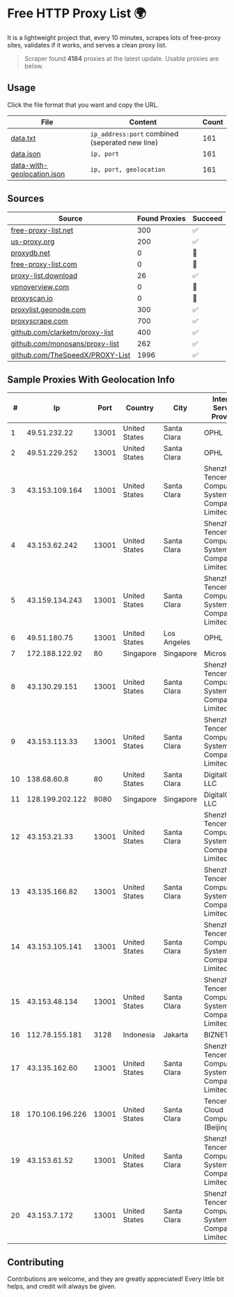 
# Free HTTP Proxy List 🌍

It is a lightweight project that, every 10 minutes, scrapes lots of free-proxy sites, validates if it works, and serves a clean proxy list.


> Scraper found **4184** proxies at the latest update. Usable proxies are below.

## Usage

Click the file format that you want and copy the URL.


|File|Content|Count|
|----|-------|-----|
|[data.txt](https://raw.githubusercontent.com/themiralay/Proxy-List-World/master/data.txt)|`ip_address:port` combined (seperated new line)|161|
|[data.json](https://raw.githubusercontent.com/themiralay/Proxy-List-World/master/data.json)|`ip, port`|161|
|[data-with-geolocation.json](https://raw.githubusercontent.com/themiralay/Proxy-List-World/master/data-with-geolocation.json)|`ip, port, geolocation`|161|

## Sources

|Source|Found Proxies|Succeed|
|------|-------------|-------|
|[free-proxy-list.net](https://free-proxy-list.net)|300|✅|
|[us-proxy.org](https://www.us-proxy.org)|200|✅|
|[proxydb.net](http://proxydb.net)|0|🚫|
|[free-proxy-list.com](https://free-proxy-list.com/?page=&port=&type%5B%5D=http&type%5B%5D=https&up_time=0&search=Search)|0|🚫|
|[proxy-list.download](https://www.proxy-list.download/HTTP)|26|✅|
|[vpnoverview.com](https://vpnoverview.com/privacy/anonymous-browsing/free-proxy-servers)|0|🚫|
|[proxyscan.io](https://www.proxyscan.io)|0|🚫|
|[proxylist.geonode.com](https://proxylist.geonode.com/api/proxy-list?limit=300&page=1&sort_by=lastChecked&sort_type=desc&protocols=http,https)|300|✅|
|[proxyscrape.com](https://api.proxyscrape.com/v2/?request=displayproxies&protocol=http&timeout=10000&country=all&ssl=all&anonymity=all)|700|✅|
|[github.com/clarketm/proxy-list](https://raw.githubusercontent.com/clarketm/proxy-list/master/proxy-list-raw.txt)|400|✅|
|[github.com/monosans/proxy-list](https://raw.githubusercontent.com/monosans/proxy-list/main/proxies/http.txt)|262|✅|
|[github.com/TheSpeedX/PROXY-List](https://raw.githubusercontent.com/TheSpeedX/PROXY-List/master/http.txt)|1996|✅|


## Sample Proxies With Geolocation Info

|#|Ip|Port|Country|City|Internet Service Provider|
|-|--|----|-------|----|-------------------------|
|1|49.51.232.22|13001|United States|Santa Clara|OPHL|
|2|49.51.229.252|13001|United States|Santa Clara|OPHL|
|3|43.153.109.164|13001|United States|Santa Clara|Shenzhen Tencent Computer Systems Company Limited|
|4|43.153.62.242|13001|United States|Santa Clara|Shenzhen Tencent Computer Systems Company Limited|
|5|43.159.134.243|13001|United States|Santa Clara|Shenzhen Tencent Computer Systems Company Limited|
|6|49.51.180.75|13001|United States|Los Angeles|OPHL|
|7|172.188.122.92|80|Singapore|Singapore|Microsoft|
|8|43.130.29.151|13001|United States|Santa Clara|Shenzhen Tencent Computer Systems Company Limited|
|9|43.153.113.33|13001|United States|Santa Clara|Shenzhen Tencent Computer Systems Company Limited|
|10|138.68.60.8|80|United States|Santa Clara|DigitalOcean, LLC|
|11|128.199.202.122|8080|Singapore|Singapore|DigitalOcean, LLC|
|12|43.153.21.33|13001|United States|Santa Clara|Shenzhen Tencent Computer Systems Company Limited|
|13|43.135.166.82|13001|United States|Santa Clara|Shenzhen Tencent Computer Systems Company Limited|
|14|43.153.105.141|13001|United States|Santa Clara|Shenzhen Tencent Computer Systems Company Limited|
|15|43.153.48.134|13001|United States|Santa Clara|Shenzhen Tencent Computer Systems Company Limited|
|16|112.78.155.181|3128|Indonesia|Jakarta|BIZNET|
|17|43.135.162.60|13001|United States|Santa Clara|Shenzhen Tencent Computer Systems Company Limited|
|18|170.106.196.226|13001|United States|Santa Clara|Tencent Cloud Computing (Beijing) Co|
|19|43.153.61.52|13001|United States|Santa Clara|Shenzhen Tencent Computer Systems Company Limited|
|20|43.153.7.172|13001|United States|Santa Clara|Shenzhen Tencent Computer Systems Company Limited|



## Contributing

Contributions are welcome, and they are greatly appreciated! Every
little bit helps, and credit will always be given.

